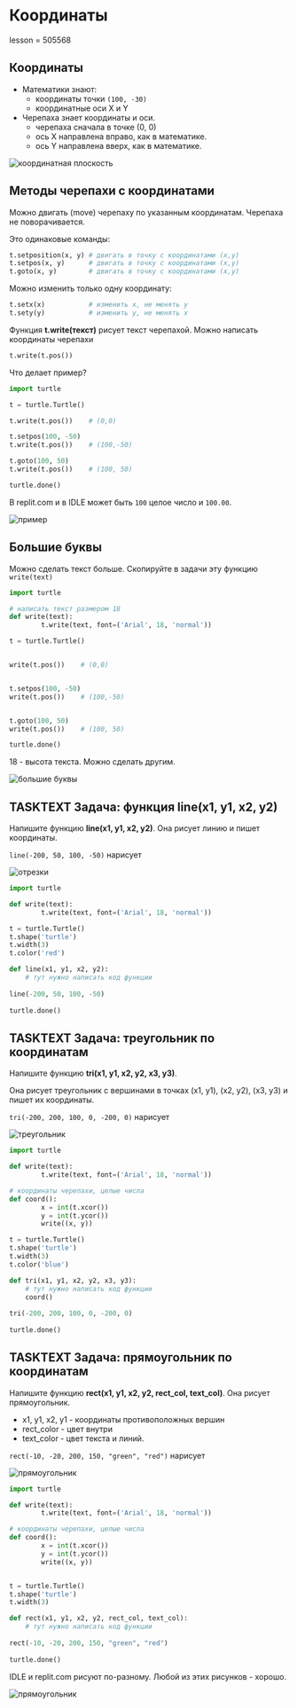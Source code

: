 # Координаты

lesson = 505568

## Координаты

* Математики знают:
    * координаты точки `(100, -30)`
    * координатные оси X и Y
* Черепаха знает координаты и оси.
    * черепаха сначала в точке (0, 0)
    * ось Х направлена вправо, как в математике.
    * ось Y направлена вверх, как в математике.

![координатная плоскость]()

## Методы черепахи с координатами

Можно двигать (move) черепаху по указанным координатам. Черепаха не поворачивается.

Это одинаковые команды: 
```python
t.setposition(x, y) # двигать в точку с координатами (x,y)
t.setpos(x, y)      # двигать в точку с координатами (x,y)
t.goto(x, y)        # двигать в точку с координатами (x,y)
```

Можно изменить только одну координату:
```python
t.setx(x)           # изменить х, не менять y
t.sety(y)           # изменить y, не менять x
```

Функция **t.write(текст)** рисует текст черепахой. Можно написать координаты черепахи

```python
t.write(t.pos())
```

Что делает пример?
```python
import turtle

t = turtle.Turtle()

t.write(t.pos())    # (0,0)

t.setpos(100, -50)
t.write(t.pos())    # (100,-50)

t.goto(100, 50)
t.write(t.pos())	# (100, 50)

turtle.done()
```

В replit.com и в IDLE может быть `100` целое число и `100.00`.

![пример](https://stepik.org/media/attachments/lesson/505568/write_small.png)

## Большие буквы

Можно сделать текст больше. Скопируйте в задачи эту функцию `write(text)`

```python
import turtle

# написать текст размером 18
def write(text):
        t.write(text, font=('Arial', 18, 'normal'))

t = turtle.Turtle()


write(t.pos())    # (0,0)


t.setpos(100, -50)
write(t.pos())    # (100,-50)


t.goto(100, 50)
write(t.pos())    # (100, 50)

turtle.done()
```

18 - высота текста. Можно сделать другим.

![большие буквы](https://stepik.org/media/attachments/lesson/505568/write_big.png)


## TASKTEXT Задача: функция line(x1, y1, x2, y2)

Напишите функцию **line(x1, y1, x2, y2)**. Она рисует линию и пишет координаты.

`line(-200, 50, 100, -50)` нарисует 

![отрезки](https://stepik.org/media/attachments/lesson/479595/line.png)

```python
import turtle

def write(text):
        t.write(text, font=('Arial', 18, 'normal'))

t = turtle.Turtle()
t.shape('turtle')
t.width(3)
t.color('red')

def line(x1, y1, x2, y2):
    # тут нужно написать код функции
    
line(-200, 50, 100, -50)
    
turtle.done()
```

## TASKTEXT Задача: треугольник по координатам

Напишите функцию **tri(x1, y1, x2, y2, x3, y3)**. 

Она рисует треугольник с вершинами в точках (x1, y1), (x2, y2), (x3, y3) и пишет их координаты.

`tri(-200, 200, 100, 0, -200, 0)` нарисует 

![треугольник](https://stepik.org/media/attachments/lesson/479595/coord_tri.png)

```python
import turtle

def write(text):
        t.write(text, font=('Arial', 18, 'normal'))

# координаты черепахи, целые числа
def coord():
        x = int(t.xcor())
        y = int(t.ycor())
        write((x, y))

t = turtle.Turtle()
t.shape('turtle')
t.width(3)
t.color('blue')

def tri(x1, y1, x2, y2, x3, y3):
    # тут нужно написать код функции
    coord()
    
tri(-200, 200, 100, 0, -200, 0)
    
turtle.done()
```

## TASKTEXT Задача: прямоугольник по координатам

Напишите функцию **rect(x1, y1, x2, y2, rect_col, text_col)**. Она рисует прямоугольник.

* x1, y1, x2, y1 - координаты противоположных вершин
* rect_color - цвет внутри
* text_color - цвет текста и линий.


`rect(-10, -20, 200, 150, "green", "red")` нарисует 

![прямоугольник](https://stepik.org/media/attachments/lesson/479595/coord_rect.png)

```python
import turtle

def write(text):
        t.write(text, font=('Arial', 18, 'normal'))

# координаты черепахи, целые числа
def coord():
        x = int(t.xcor())
        y = int(t.ycor())
        write((x, y))


t = turtle.Turtle()
t.shape('turtle')
t.width(3)

def rect(x1, y1, x2, y2, rect_col, text_col):
    # тут нужно написать код функции
    
rect(-10, -20, 200, 150, "green", "red")
    
turtle.done()
```

IDLE и replit.com рисуют по-разному. Любой из этих рисунков - хорошо.

![прямоугольник](https://stepik.org/media/attachments/lesson/505568/t_rect.png)

